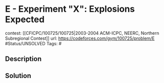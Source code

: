 # E - Experiment "X": Explosions Expected

contest: [[CFICPC/100725/100725|2003-2004 ACM-ICPC, NEERC, Northern Subregional Contest]]
url: https://codeforces.com/gym/100725/problem/E
#Status/UNSOLVED
Tags: #

## Description

## Solution

